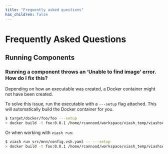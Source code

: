 ```yaml
---
title: "Frequently asked questions"
has_children: false
---
```


# Frequently Asked Questions

<!-- Why does this page exist?  -->

## Running Components

### Running a component throws an ‘Unable to find image’ error. How do I fix this?

Depending on how an executable was created, a Docker container might not
have been created.

To solve this issue, run the executable with a `---setup` flag attached.
This will automatically build the Docker container for you.

``` bash
$ target/docker/foo/foo ---setup
> docker build -t foo:0.0.1 /home/rcannood/workspace/viash_temp/viashsetupdocker-foo-KeBjFs
```

Or when working with `viash run`:

``` bash
$ viash run src/mnn/config.vsh.yaml -- ---setup
> docker build -t foo:0.0.1 /home/rcannood/workspace/viash_temp/viashsetupdocker-foo-KeBjFs
```
